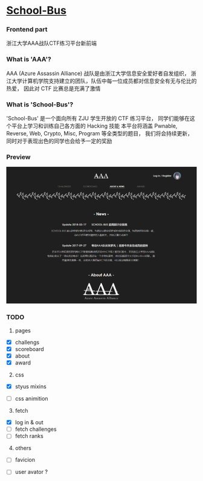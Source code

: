 # [School-Bus](https://www.zjusec.com/)

### Frontend part

浙江大学AAA战队CTF练习平台新前端


### What is 'AAA'?

  AAA (Azure Assassin Alliance) 战队是由浙江大学信息安全爱好者自发组织，
浙江大学计算机学院支持建立的团队，队伍中每一位成员都对信息安全有无与伦比的热爱，
因此对 CTF 比赛总是充满了激情


### What is 'School-Bus'?

  'School-Bus' 是一个面向所有 ZJU 学生开放的 CTF 练习平台，
同学们能够在这个平台上学习和训练自己各方面的 Hacking 技能
本平台将涵盖 Pwnable, Reverse, Web, Crypto, Misc, Program 等全类型的题目，
我们将会持续更新，同时对于表现出色的同学也会给予一定的奖励


### Preview

![about](./images/about&news.png)


### TODO

1. pages

- [x] challengs
- [x] scoreboard
- [x] about
- [x] award

2. css

- [x] styus mixins
- [ ] css animition


3. fetch

- [x] log in & out
- [ ] fetch challenges
- [ ] fetch ranks

4. others

- [ ] favicion
- [ ] user avator ?


